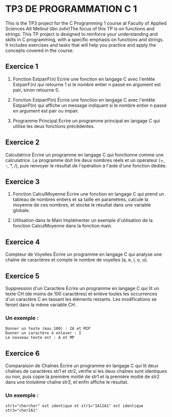 # TP3 DE PROGRAMMATION C 1
This is the TP3 project for the C Programming 1 course at Faculty of Applied Sciences Ait Melloul (ibn zohr)The focus of this TP is on functions and strings.
This TP project is designed to reinforce your understanding and skills in C programming, with a specific emphasis on functions and strings. It includes exercises and tasks that will help you practice and apply the concepts covered in the course.

## Exercice 1
1. Fonction EstpairF(n)
Ecrire une fonction en langage C avec l'entête EstpairF(n) qui retourne 1 si le nombre entier n passé en argument est pair, sinon retourne 0.

2. Fonction EstpairP(n)
Écrire une fonction en langage C avec l'entête EstpairP(n) qui affiche un message indiquant si le nombre entier n passé en argument est pair ou impair.

3. Programme Principal
Écrire un programme principal en langage C qui utilise les deux fonctions précédentes.

## Exercice 2
Calculatrice
Écrire un programme en langage C qui fonctionne comme une calculatrice. Le programme doit lire deux nombres réels et un opérateur (+, -, *, /), puis renvoyer le résultat de l'opération à l'aide d'une fonction dédiée.

## Exercice 3
1. Fonction CalculMoyenne
Écrire une fonction en langage C qui prend un tableau de nombres entiers et sa taille en paramètres, calcule la moyenne de ces nombres, et stocke le résultat dans une variable globale.

2. Utilisation dans le Main
Implémenter un exemple d'utilisation de la fonction CalculMoyenne dans la fonction main.

## Exercice 4
Compteur de Voyelles
Écrire un programme en langage C qui analyse une chaîne de caractères et compte le nombre de voyelles (a, e, i, o, u).

## Exercice 5
Suppression d'un Caractère
Écrire un programme en langage C qui lit un texte CH (de moins de 100 caractères) et enlève toutes les occurrences d'un caractère C en tassant les éléments restants. Les modifications se feront dans la même variable CH.

### Un exemple :
```
Donner un texte (max.100) : IA et MIP
Donner un caractère à enlever : I
Le nouveau texte est : A et MP
```

## Exercice 6
Comparaison de Chaînes
Écrire un programme en langage C qui lit deux chaînes de caractères str1 et str2, vérifie si les deux chaînes sont identiques ou non, puis copie la première moitié de str1 et la première moitié de str2 dans une troisième chaîne str3, et enfin affiche le résultat.

### Un exemple :
```
str1="chercher" est identique et str1="IA1IA1" est identique
str3="cherIA1"
```

